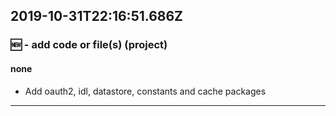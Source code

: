## 2019-10-31T22:16:51.686Z
### 🆕 - add code or file(s) (project)

#### none

- Add oauth2, idl, datastore, constants and cache packages

-----------------------------

